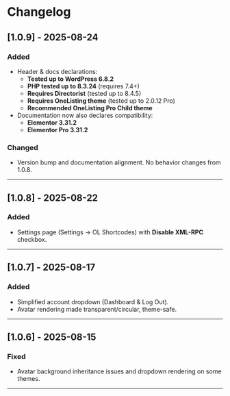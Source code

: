# Changelog

## [1.0.9] - 2025-08-24
### Added
- Header & docs declarations:
  - **Tested up to WordPress 6.8.2**
  - **PHP tested up to 8.3.24** (requires 7.4+)
  - **Requires Directorist** (tested up to 8.4.5)
  - **Requires OneListing theme** (tested up to 2.0.12 Pro)
  - **Recommended OneListing Pro Child theme**
- Documentation now also declares compatibility:
  - **Elementor 3.31.2**
  - **Elementor Pro 3.31.2**

### Changed
- Version bump and documentation alignment. No behavior changes from 1.0.8.

---

## [1.0.8] - 2025-08-22
### Added
- Settings page (Settings → OL Shortcodes) with **Disable XML-RPC** checkbox.

---

## [1.0.7] - 2025-08-17
### Added
- Simplified account dropdown (Dashboard & Log Out).
- Avatar rendering made transparent/circular, theme-safe.

---

## [1.0.6] - 2025-08-15
### Fixed
- Avatar background inheritance issues and dropdown rendering on some themes.

---
